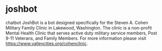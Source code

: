 # joshbot
chatbot
JoshBot is a bot designed specifically for the Steven A. Cohen Military Family Clinic in Lakewood, Washington. The clinic is a non-profit Mental Health Clinic that serves active duty military service members, Post 9-11 Veterans, and Family Members. For more information please visit https://www.valleycities.org/cohenclinic.
